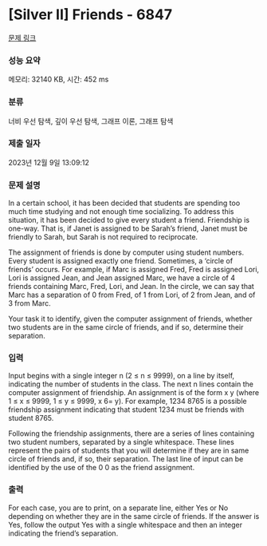 # [Silver II] Friends - 6847 

[문제 링크](https://www.acmicpc.net/problem/6847) 

### 성능 요약

메모리: 32140 KB, 시간: 452 ms

### 분류

너비 우선 탐색, 깊이 우선 탐색, 그래프 이론, 그래프 탐색

### 제출 일자

2023년 12월 9일 13:09:12

### 문제 설명

<p>In a certain school, it has been decided that students are spending too much time studying and not enough time socializing. To address this situation, it has been decided to give every student a friend. Friendship is one-way. That is, if Janet is assigned to be Sarah’s friend, Janet must be friendly to Sarah, but Sarah is not required to reciprocate.</p>

<p>The assignment of friends is done by computer using student numbers. Every student is assigned exactly one friend. Sometimes, a ‘circle of friends’ occurs. For example, if Marc is assigned Fred, Fred is assigned Lori, Lori is assigned Jean, and Jean assigned Marc, we have a circle of 4 friends containing Marc, Fred, Lori, and Jean. In the circle, we can say that Marc has a separation of 0 from Fred, of 1 from Lori, of 2 from Jean, and of 3 from Marc.</p>

<p>Your task it to identify, given the computer assignment of friends, whether two students are in the same circle of friends, and if so, determine their separation.</p>

### 입력 

 <p>Input begins with a single integer n (2 ≤ n ≤ 9999), on a line by itself, indicating the number of students in the class. The next n lines contain the computer assignment of friendship. An assignment is of the form x y (where 1 ≤ x ≤ 9999, 1 ≤ y ≤ 9999, x 6= y). For example, 1234 8765 is a possible friendship assignment indicating that student 1234 must be friends with student 8765.</p>

<p>Following the friendship assignments, there are a series of lines containing two student numbers, separated by a single whitespace. These lines represent the pairs of students that you will determine if they are in same circle of friends and, if so, their separation. The last line of input can be identified by the use of the 0 0 as the friend assignment.</p>

### 출력 

 <p>For each case, you are to print, on a separate line, either Yes or No depending on whether they are in the same circle of friends. If the answer is Yes, follow the output Yes with a single whitespace and then an integer indicating the friend’s separation.</p>

